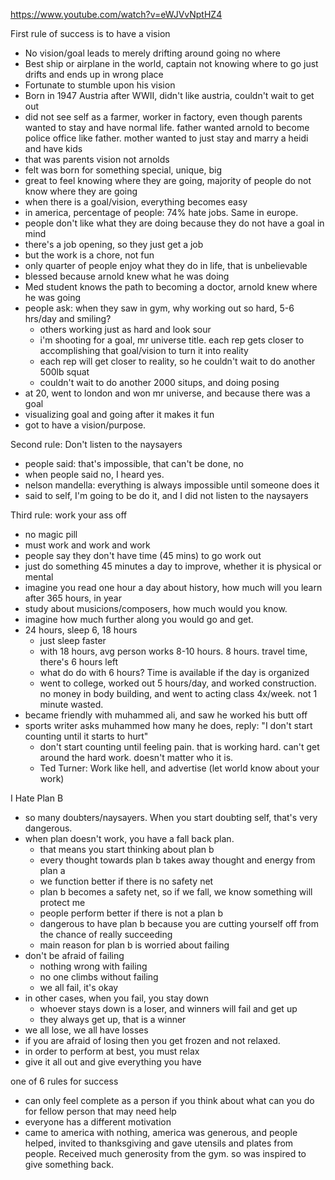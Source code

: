 https://www.youtube.com/watch?v=eWJVvNptHZ4

First rule of success is to have a vision

* No vision/goal leads to merely drifting around going no where
* Best ship or airplane in the world, captain not knowing where to go just drifts and ends up in wrong place
* Fortunate to stumble upon his vision
* Born in 1947 Austria after WWII, didn't like austria, couldn't wait to get out
* did not see self as a farmer, worker in factory, even though parents wanted to stay and have normal life.  father wanted arnold to become police office like father.  mother wanted to just stay and marry a heidi and have kids
* that was parents vision not arnolds
* felt was born for something special, unique, big
* great to feel knowing where they are going, majority of people do not know where they are going
* when there is a goal/vision, everything becomes easy
* in america, percentage of people: 74% hate jobs.  Same in europe.
* people don't like what they are doing because they do not have a goal in mind
* there's a job opening, so they just get a job
* but the work is a chore, not fun
* only quarter of people enjoy what they do in life, that is unbelievable
* blessed because arnold knew what he was doing
* Med student knows the path to becoming a doctor, arnold knew where he was going
* people ask: when they saw in gym, why working out so hard, 5-6 hrs/day and smiling?
  * others working just as hard and look sour
  * i'm shooting for a goal, mr universe title.  each rep gets closer to accomplishing that goal/vision to turn it into reality
  * each rep will get closer to reality, so he couldn't wait to do another 500lb squat
  * couldn't wait to do another 2000 situps, and doing posing
* at 20, went to london and won mr universe, and because there was a goal
* visualizing goal and going after it makes it fun
* got to have a vision/purpose.

Second rule: Don't listen to the naysayers

* people said: that's impossible, that can't be done, no
* when people said no, I heard yes.
* nelson mandella: everything is always impossible until someone does it
* said to self, I'm going to be do it, and I did not listen to the naysayers

Third rule: work your ass off

* no magic pill
* must work and work and work
* people say they don't have time (45 mins) to go work out
* just do something 45 minutes a day to improve, whether it is physical or mental
* imagine you read one hour a day about history, how much will you learn after 365 hours, in year
* study about musicions/composers, how much would you know.
* imagine how much further along you would go and get.
* 24 hours, sleep 6, 18 hours
  * just sleep faster
  * with 18 hours, avg person works 8-10 hours.  8 hours.  travel time, there's 6 hours left
  * what do do with 6 hours?  Time is available if the day is organized
  * went to college, worked out 5 hours/day, and worked construction.  no money in body building, and went to acting class 4x/week.  not 1 minute wasted.
* became friendly with muhammed ali, and saw he worked his butt off
* sports writer asks muhammed how many he does, reply: "I don't start counting until it starts to hurt"
  * don't start counting until feeling pain.  that is working hard.  can't get around the hard work.  doesn't matter who it is.
  * Ted Turner: Work like hell, and advertise (let world know about your work)

I Hate Plan B

* so many doubters/naysayers. When you start doubting self, that's very dangerous.
* when plan doesn't work, you have a fall back plan.
  * that means you start thinking about plan b
  * every thought towards plan b takes away thought and energy from plan a
  * we function better if there is no safety net
  * plan b becomes a safety net, so if we fall, we know something will protect me
  * people perform better if there is not a plan b
  * dangerous to have plan b because you are cutting yourself off from the chance of really succeeding
  * main reason for plan b is worried about failing
* don't be afraid of failing
  * nothing wrong with failing
  * no one climbs without failing
  * we all fail, it's okay
* in other cases, when you fail, you stay down
  * whoever stays down is a loser, and winners will fail and get up
  * they always get up, that is a winner
* we all lose, we all have losses
* if you are afraid of losing then you get frozen and not relaxed.
* in order to perform at best, you must relax
* give it all out and give everything you have

one of 6 rules for success

* can only feel complete as a person if you think about what can you do for fellow person that may need help
* everyone has a different motivation
* came to america with nothing, america was generous, and people helped, invited to thanksgiving and gave utensils and plates from people. Received much generosity from the gym. so was inspired to give something back.
